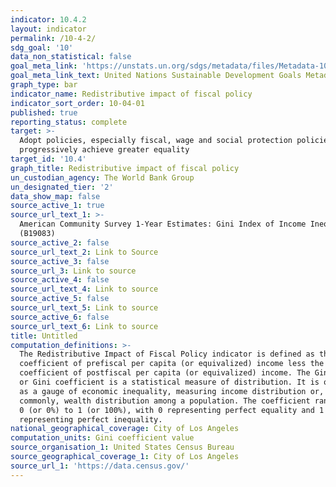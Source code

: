 ```yaml
---
indicator: 10.4.2
layout: indicator
permalink: /10-4-2/
sdg_goal: '10'
data_non_statistical: false
goal_meta_link: 'https://unstats.un.org/sdgs/metadata/files/Metadata-10-04-02.pdf'
goal_meta_link_text: United Nations Sustainable Development Goals Metadata (PDF 190 KB)
graph_type: bar
indicator_name: Redistributive impact of fiscal policy
indicator_sort_order: 10-04-01
published: true
reporting_status: complete
target: >-
  Adopt policies, especially fiscal, wage and social protection policies, and
  progressively achieve greater equality
target_id: '10.4'
graph_title: Redistributive impact of fiscal policy
un_custodian_agency: The World Bank Group
un_designated_tier: '2'
data_show_map: false
source_active_1: true
source_url_text_1: >-
  American Community Survey 1-Year Estimates: Gini Index of Income Inequality
  (B19083)
source_active_2: false
source_url_text_2: Link to Source
source_active_3: false
source_url_3: Link to source
source_active_4: false
source_url_text_4: Link to source
source_active_5: false
source_url_text_5: Link to source
source_active_6: false
source_url_text_6: Link to source
title: Untitled
computation_definitions: >-
  The Redistributive Impact of Fiscal Policy indicator is defined as the Gini
  coefficient of prefiscal per capita (or equivalized) income less the Gini
  coefficient of postfiscal per capita (or equivalized) income. The Gini index
  or Gini coefficient is a statistical measure of distribution. It is often used
  as a gauge of economic inequality, measuring income distribution or, less
  commonly, wealth distribution among a population. The coefficient ranges from
  0 (or 0%) to 1 (or 100%), with 0 representing perfect equality and 1
  representing perfect inequality.
national_geographical_coverage: City of Los Angeles
computation_units: Gini coefficient value
source_organisation_1: United States Census Bureau
source_geographical_coverage_1: City of Los Angeles
source_url_1: 'https://data.census.gov/'
---
```

